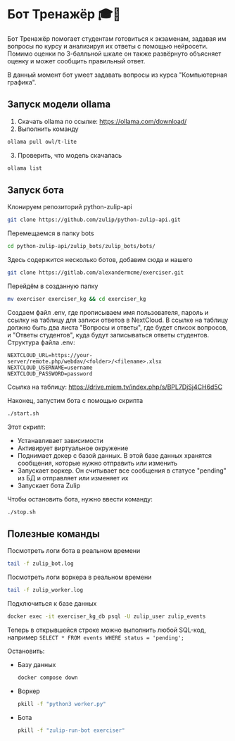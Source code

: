 # Бот Тренажёр 🎓🤖
Бот Тренажёр помогает студентам готовиться к экзаменам, задавая им вопросы по курсу и анализируя их ответы с помощью
нейросети. Помимо оценки по 3-балльной шкале он также развёрнуто объясняет оценку и может сообщить правильный ответ.

В данный момент бот умеет задавать вопросы из курса "Компьютерная графика".

## Запуск модели ollama

1. Скачать ollama по ссылке: https://ollama.com/download/
2. Выполнить команду

```bash
ollama pull owl/t-lite
```

3. Проверить, что модель скачалась

```bash
ollama list
```

## Запуск бота

Клонируем репозиторий python-zulip-api

```bash
git clone https://github.com/zulip/python-zulip-api.git
```

Перемещаемся в папку bots

```bash
cd python-zulip-api/zulip_bots/zulip_bots/bots/
```

Здесь содержится несколько ботов, добавим сюда и нашего

```bash
git clone https://gitlab.com/alexandermcme/exerciser.git
```

Перейдём в созданную папку

```bash
mv exerciser exerciser_kg && cd exerciser_kg
```

Создаем файл .env, где прописываем имя пользователя, пароль и ссылку на таблицу для записи ответов в NextCloud. В ссылке на таблицу должно быть два листа "Вопросы и ответы", где будет список вопросов, и "Ответы студентов", куда будут записываться ответы студентов. Структура файла .env:

```
NEXTCLOUD_URL=https://your-server/remote.php/webdav/<folder>/<filename>.xlsx
NEXTCLOUD_USERNAME=username
NEXTCLOUD_PASSWORD=password
```

Ссылка на таблицу: https://drive.miem.tv/index.php/s/BPL7DjSj4CH6d5C

Наконец, запустим бота с помощью скрипта

```bash
./start.sh
```

Этот скрипт:

- Устанавливает зависимости
- Активирует виртуальное окружение
- Поднимает докер с базой данных. В этой базе данных хранятся сообщения, которые нужно отправить или изменить
- Запускает воркер. Он считывает все сообщения в статусе "pending" из БД и отправляет или изменяет их
- Запускает бота Zulip

Чтобы остановить бота, нужно ввести команду:
```bash
./stop.sh
```

## Полезные команды

Посмотреть логи бота в реальном времени
```bash
tail -f zulip_bot.log
```

Посмотреть логи воркера в реальном времени

```bash
tail -f zulip_worker.log
```

Подключиться к базе данных
```bash
docker exec -it exerciser_kg_db psql -U zulip_user zulip_events
```
Теперь в открывшейся строке можно выполнить любой SQL-код, например ```SELECT * FROM events WHERE status = 'pending';```

Остановить:

- Базу данных
    ```bash
    docker compose down
    ```
- Воркер
    ```bash
    pkill -f "python3 worker.py"
    ```
- Бота
    ```bash
    pkill -f "zulip-run-bot exerciser"
    ```
